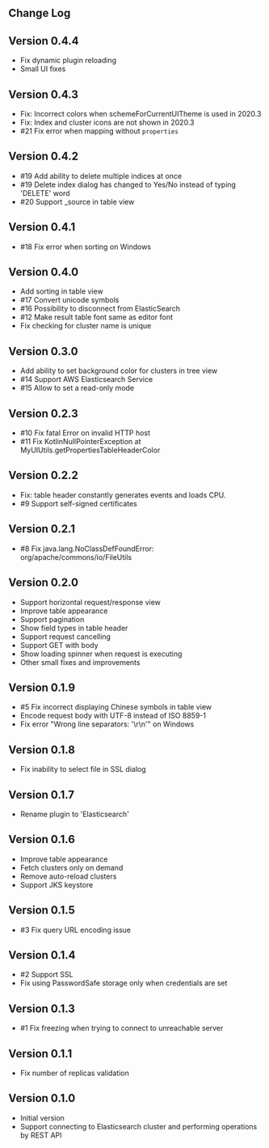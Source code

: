 Change Log
----------
## Version 0.4.4
- Fix dynamic plugin reloading
- Small UI fixes


## Version 0.4.3
- Fix: Incorrect colors when schemeForCurrentUITheme is used in 2020.3 
- Fix: Index and cluster icons are not shown in 2020.3  
- \#21 Fix error when mapping without `properties`


## Version 0.4.2
- \#19 Add ability to delete multiple indices at once
- \#19 Delete index dialog has changed to Yes/No instead of typing 'DELETE' word  
- \#20 Support _source in table view 


## Version 0.4.1
- \#18 Fix error when sorting on Windows


## Version 0.4.0
- Add sorting in table view
- \#17 Convert unicode symbols
- \#16 Possibility to disconnect from ElasticSearch 
- \#12 Make result table font same as editor font
- Fix checking for cluster name is unique


## Version 0.3.0
- Add ability to set background color for clusters in tree view
- \#14 Support AWS Elasticsearch Service
- \#15 Allow to set a read-only mode


## Version 0.2.3
- \#10 Fix fatal Error on invalid HTTP host
- \#11 Fix KotlinNullPointerException at MyUIUtils.getPropertiesTableHeaderColor


## Version 0.2.2
- Fix: table header constantly generates events and loads CPU.
- \#9 Support self-signed certificates


## Version 0.2.1
- \#8 Fix java.lang.NoClassDefFoundError: org/apache/commons/io/FileUtils


## Version 0.2.0
- Support horizontal request/response view
- Improve table appearance
- Support pagination
- Show field types in table header 
- Support request cancelling
- Support GET with body
- Show loading spinner when request is executing
- Other small fixes and improvements


## Version 0.1.9
- \#5 Fix incorrect displaying Chinese symbols in table view
- Encode request body with UTF-8 instead of ISO 8859-1
- Fix error "Wrong line separators: '\r\n'" on Windows 


## Version 0.1.8
- Fix inability to select file in SSL dialog


## Version 0.1.7
- Rename plugin to 'Elasticsearch'


## Version 0.1.6
- Improve table appearance
- Fetch clusters only on demand
- Remove auto-reload clusters
- Support JKS keystore


## Version 0.1.5
- \#3 Fix query URL encoding issue


## Version 0.1.4
- \#2 Support SSL
- Fix using PasswordSafe storage only when credentials are set


## Version 0.1.3
- \#1 Fix freezing when trying to connect to unreachable server


## Version 0.1.1
- Fix number of replicas validation


## Version 0.1.0
- Initial version
- Support connecting to Elasticsearch cluster and performing operations by REST API